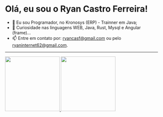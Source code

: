 # Olá, eu sou o Ryan Castro Ferreira!

- 🔭 Eu sou Programador, no Kronosys (ERP) - Trainner em Java;
- 🌱 Curiosidade nas linguagens WEB, Java, Rust, Mysql e Angular (frame)...
- 📫 Entre em contato por: ryancasf@gmail.com ou pelo ryaninternet62@gmail.com.

<hr />

<div>
  <a href="https://github.com/RyanCasf">
    <img height="180em" src="https://github-readme-stats.vercel.app/api?username=RyanCasf&show_icons=true&theme=dark&include_all_commits=true&count_private=true" />
    <img height="180em" src="https://github-readme-stats.vercel.app/api/top-langs/?username=RyanCasf&layout=compact&langs_count=7&theme=dark" />
  </a>
</div>
